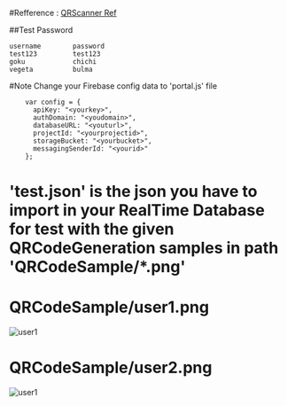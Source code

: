 #Refference : [QRScanner Ref](https://github.com/schmich/instascan)

##Test Password
```
username        password
test123         test123
goku            chichi
vegeta          bulma
```

#Note Change your Firebase config data to 'portal.js' file
```
    var config = {
      apiKey: "<yourkey>",
      authDomain: "<youdomain>",
      databaseURL: "<youturl>",
      projectId: "<yourprojectid>",
      storageBucket: "<yourbucket>",
      messagingSenderId: "<yourid>"
    };
```
# 'test.json' is the json you have to import in your RealTime Database for test with the given QRCodeGeneration samples in path 'QRCodeSample/*.png'

# QRCodeSample/user1.png
![user1](https://iamevenstronger.github.io/QRCodeSample/user1.png)

# QRCodeSample/user2.png
![user1](https://iamevenstronger.github.io/QRCodeSample/user2.png)